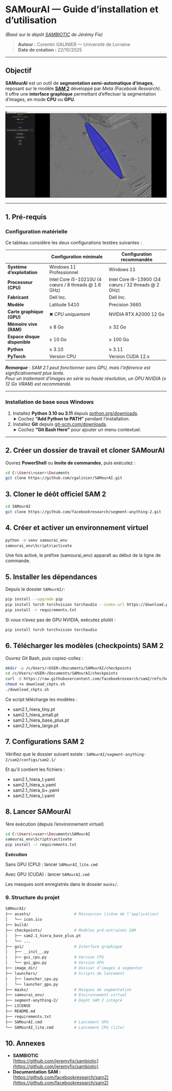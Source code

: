 # SAMourAI — Guide d’installation et d’utilisation  
*(Basé sur le dépôt [SAMBIOTIC](https://github.com/jeremyfix/sambiotic) de Jérémy Fix)*
> **Auteur :** Corentin GALINIER — Université de Lorraine  
> **Date de création :** 22/10/2025  

---

## Objectif

**SAMourAI** est un outil de **segmentation semi-automatique d’images**, reposant sur le modèle [**SAM 2**](https://github.com/facebookresearch/sam2) développé par *Meta (Facebook Research)*.  
Il offre une **interface graphique** permettant d’effectuer la segmentation d’images, en mode **CPU** ou **GPU**.

---
![UI](assets/ui.png)

---
## 1. Pré-requis

### Configuration matérielle
Ce tableau considère les deux configurations testées suivantes : 

| | Configuration minimale | Configuration recommandée |
|----------|------------------------|----------------------------|
| **Système d’exploitation** | Windows 11 Professionnel | Windows 11 |
| **Processeur (CPU)** | Intel Core i5-10210U (4 cœurs / 8 threads @ 1.6 GHz) | Intel Core i9-13900 (24 cœurs / 32 threads @ 2 GHz) |
| **Fabricant** | Dell Inc. | Dell Inc. |
| **Modèle** | Latitude 5410 | Precision 3660 |
| **Carte graphique (GPU)** | ✖ *CPU uniquement* | NVIDIA RTX A2000 12 Go |
| **Mémoire vive (RAM)** | ≥ 8 Go | ≥ 32 Go |
| **Espace disque disponible** | ≥ 10 Go | ≥ 100 Go |
| **Python** | ≥ 3.10 | ≥ 3.11 |
| **PyTorch** | Version CPU | Version CUDA 12.x |

***Remarque** : SAM 2.1 peut fonctionner sans GPU, mais l’inférence est significativement plus lente.  
Pour un traitement d’images en série ou haute résolution, un GPU NVIDIA (≥ 12 Go VRAM) est recommandé.*

---

### Installation de base sous Windows

1. Installez **Python 3.10 ou 3.11** depuis [python.org/downloads](https://www.python.org/downloads/).  
   ➤ Cochez **“Add Python to PATH”** pendant l’installation.
2. Installez **Git** depuis [git-scm.com/downloads](https://git-scm.com/downloads).  
   ➤ Cochez **“Git Bash Here”** pour ajouter un menu contextuel.

---

## 2. Créer un dossier de travail et cloner SAMourAI

Ouvrez **PowerShell** ou **Invite de commandes**, puis exécutez :

```bash
cd C:\Users\<user>\Documents
git clone https://github.com/cgalinier/SAMourAI.git
```

## 3. Cloner le déôt officiel SAM 2
```bash
cd SAMourAI
git clone https://github.com/facebookresearch/segment-anything-2.git
```

## 4. Créer et activer un environnement virtuel

```bash
python -m venv samourai_env
samourai_env\Scripts\activate
```

Une fois activé, le préfixe (samourai_env) apparaît au début de la ligne de commande.

## 5. Installer les dépendances

Depuis le dossier `SAMourAI/`:
```bash
pip install --upgrade pip
pip install torch torchvision torchaudio --index-url https://download.pytorch.org/whl/cu121
pip install -r requirements.txt
```
Si vous n’avez pas de GPU NVIDIA, exécutez plutôt :
```bash
pip install torch torchvision torchaudio
```

## 6. Télécharger les modèles (checkpoints) SAM 2

Ouvrez Git Bash, puis copiez-collez :
```bash
mkdir -p /c/Users/<USER>/Documents/SAMourAI/checkpoints
cd /c/Users/<USER>/Documents/SAMourAI/checkpoints
curl -O https://raw.githubusercontent.com/facebookresearch/sam2/refs/heads/main/checkpoints/download_ckpts.sh
chmod +x download_ckpts.sh
./download_ckpts.sh
```
Ce script télécharge les modèles :
- sam2.1_hiera_tiny.pt
- sam2.1_hiera_small.pt
- sam2.1_hiera_base_plus.pt
- sam2.1_hiera_large.pt

## 7. Configurations SAM 2

Vérifiez que le dossier suivant existe :
`SAMourAI/segment-anything-2/sam2/configs/sam2.1/`

Et qu’il contient les fichiers :
- sam2.1_hiera_t.yaml
- sam2.1_hiera_s.yaml
- sam2.1_hiera_b+.yaml
- sam2.1_hiera_l.yaml

## 8. Lancer SAMourAI
1ère exécution (depuis l’environnement virtuel)
```bash
cd C:\Users\<user>\Documents\SAMourAI
samourai_env\Scripts\activate
pip install -r requirements.txt
```

**Exécution**

Sans GPU (CPU) : lancer `SAMourAI_lite.cmd`

Avec GPU (CUDA) : lancer `SAMourAI.cmd`

Les masques sont enregistrés dans le dossier `masks/`.

### 9. Structure du projet
```bash
SAMourAI/
├── assets/                   # Ressources (icône de l’application)
│   └── icon.ico
├── build/                    
├── checkpoints/              # Modèles pré-entraînés SAM
│   ├── sam2.1_hiera_base_plus.pt
│   └── ...
├── gui/                      # Interface graphique
│   ├── __init__.py
│   ├── gui_cpu.py            # Version CPU
│   └── gui_gpu.py            # Version GPU
├── image_dir/                # Dossier d’images à segmenter
├── launchers/                # Scripts de lancement
│   ├── launcher_cpu.py
│   └── launcher_gpu.py
├── masks/                    # Masques de segmentation
├── samourai_env/             # Environnement virtuel
├── segment-anything-2/       # Dépôt SAM 2 intégré
├── LICENSE
├── README.md
├── requirements.txt
├── SAMourAI.cmd              # Lancement GPU
└── SAMourAI_lite.cmd         # Lancement CPU (lite)
```

## 10. Annexes

- **SAMBIOTIC**  
  [https://github.com/jeremyfix/sambiotic](https://github.com/jeremyfix/sambiotic)  
- **Documentation SAM :**  
  [https://github.com/facebookresearch/sam2](https://github.com/facebookresearch/sam2)  
